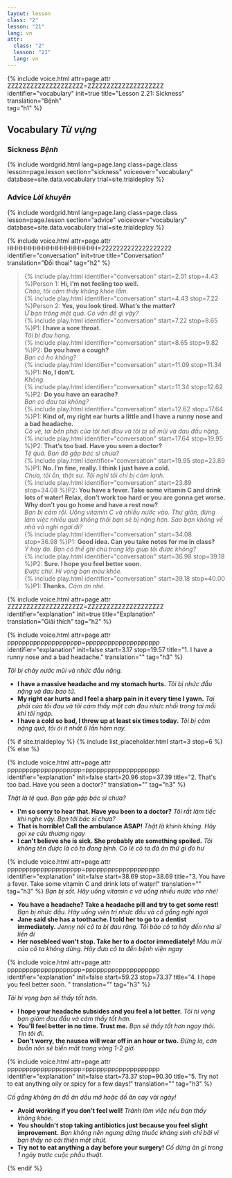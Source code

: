 ```yaml
---
layout: lesson
class: "2"
lesson: "21"
lang: vn
attr:
  class: "2"
  lesson: "21"
  lang: vn
---
```



{%  include voice.html attr=page.attr        ZZZZZZZZZZZZZZZZZZZZ=ZZZZZZZZZZZZZZZZZZZZ
	identifier="vocabulary"  init=true
	title="Lesson 2.21: Sickness"
	translation="Bệnh"      
    tag="h1" %}

## Vocabulary *Từ vựng*

### Sickness *Bệnh*

{% include wordgrid.html lang=page.lang
		class=page.class 
		lesson=page.lesson 
		section="sickness"
		voiceover="vocabulary"
		database=site.data.vocabulary 
		trial=site.trialdeploy %}


### Advice *Lời khuyên*

{% include wordgrid.html lang=page.lang
		class=page.class 
		lesson=page.lesson 
		section="advice"
		voiceover="vocabulary"
		database=site.data.vocabulary 
		trial=site.trialdeploy %}



{%  include voice.html attr=page.attr    HHHHHHHHHHHHHHHHHHHH=2222222222222222222
	identifier="conversation"  init=true
	title="Conversation"        
	translation="Đối thoại"
    tag="h2" %}

  
> {% include play.html identifier="conversation" start=2.01 stop=4.43 %}Person 1: **Hi, I’m not feeling too well.**    
*Chào, tôi cảm thấy không khỏe lắm.*  
> {% include play.html identifier="conversation" start=4.43 stop=7.22 %}Person 2: **Yes, you look tired. What’s the matter?**    
*Ừ bạn trông mệt quá. Có vấn đề gì vậy?*    
> {% include play.html identifier="conversation" start=7.22 stop=8.65 %}P1: **I have a sore throat.**     
*Tôi bị đau họng.*  
> {% include play.html identifier="conversation" start=8.65 stop=9.82 %}P2: **Do you have a cough?**    
*Bạn có ho không?*  
> {% include play.html identifier="conversation" start=11.09 stop=11.34 %}P1: **No, I don’t.**    
*Không.*  
> {% include play.html identifier="conversation" start=11.34 stop=12.62 %}P2: **Do you have an earache?**    
*Bạn có đau tai không?*  
> {% include play.html identifier="conversation" start=12.62 stop=17.64 %}P1: **Kind of, my right ear hurts a little and I have a runny nose and a bad headache.**      
*Có vẻ, tai bên phải của tôi hơi đau và tôi bị sổ mũi và đau đầu nặng.*  
> {% include play.html identifier="conversation" start=17.64 stop=19.95 %}P2: **That’s too bad. Have you seen a doctor?**      
*Tệ quá. Bạn đã gặp bác sĩ chưa?*  
> {% include play.html identifier="conversation" start=19.95 stop=23.89 %}P1: **No. I’m fine, really. I think I just have a cold.**  
*Chưa, tôi ổn, thật sự. Tôi nghĩ tôi chỉ bị cảm lạnh.*      
> {% include play.html identifier="conversation" start=23.89 stop=34.08 %}P2: **You have a fever. Take some vitamin C and drink lots of water! Relax, don’t work too hard or you are gonna get worse. Why don’t you go home and have a rest now?**    
*Bạn bị cảm rồi. Uống vitamin C và nhiều nước vào. Thư giãn, đừng làm việc nhiều quá không thôi bạn sẽ bị nặng hơn. Sao bạn không về nhà và nghỉ ngơi đi?*  
> {% include play.html identifier="conversation" start=34.08 stop=36.98 %}P1: **Good idea. Can you take notes for me in class?**    
*Ý hay đó. Bạn có thể ghi chú trong lớp giúp tôi được không?*  
> {% include play.html identifier="conversation" start=36.98 stop=39.18 %}P2: **Sure. I hope you feel better soon.**    
*Được chứ. Hi vọng bạn mau khỏe.*  
> {% include play.html identifier="conversation" start=39.18 stop=40.00 %}P1: **Thanks.**  *Cảm ơn nhé.*  


{%  include voice.html attr=page.attr    ZZZZZZZZZZZZZZZZZZZZ=ZZZZZZZZZZZZZZZZZZZZ
	identifier="explanation"  init=true
	title="Explanation"        
	translation="Giải thích"
    tag="h2" %}



{%  include voice.html attr=page.attr    pppppppppppppppppppp=pppppppppppppppppppp
	identifier="explanation"  init=false start=3.17 stop=19.57
	title="1. I have a runny nose and a bad headache."
	translation=""
    tag="h3" %}

*Tôi bị chảy nước mũi và nhức đầu nặng.* 

- **I have a massive headache and my stomach hurts.** *Tôi bị nhức đầu nặng và đau bao tử.*
- **My right ear hurts and I feel a sharp pain in it every time I yawn.** *Tai phải của tôi đau và tôi cảm thấy một cơn đau nhức nhối trong tai mỗi khi tôi ngáp.*
- **I have a cold so bad, I threw up at least six times today.**  *Tôi bị cảm nặng quá, tôi ói ít nhất 6 lần hôm nay.*


{% if site.trialdeploy %}
  {% include list_placeholder.html start=3 stop=6 %}
  {% else %}
  


{%  include voice.html attr=page.attr    pppppppppppppppppppp=pppppppppppppppppppp
	identifier="explanation"  init=false start=20.96 stop=37.39
	title="2. That's too bad. Have you seen a doctor?"
	translation=""
    tag="h3" %}

*Thật là tệ quá. Bạn gặp gặp bác sĩ chưa?*

- **I'm so sorry to hear that. Have you been to a doctor?** *Tôi rất làm tiếc khi nghe vậy. Bạn tới bác sĩ chưa?*
- **That is horrible! Call the ambulance ASAP!** *Thật là khinh khủng. Hãy gọi xe cứu thương ngay*
- **I can't believe she is sick. She probably ate something spoiled.** *Tôi không tên được là cô ta đang bịnh. Có lẽ cô ta đã ăn thứ gì đó hư*


{%  include voice.html attr=page.attr    pppppppppppppppppppp=pppppppppppppppppppp
	identifier="explanation"  init=false start=38.69 stop=38.69
	title="3. You have a fever. Take some vitamin C and drink lots of water!"
	translation=""
    tag="h3" %}
*Bạn bị sốt. Hãy uống vitamin c và uống nhiều nước vào nhé!*

- **You have a headache? Take a headache pill and try to get some rest!** *Bạn bị nhức đầu. Hãy uống viên trị nhức đầu và cố gắng nghỉ ngơi*
- **Jane said she has a toothache. I told her to go to a dentist immediately.** *Jenny nói cô ta bị đau răng. Tôi bảo cô ta hãy đến nha sĩ liền đi*
- **Her nosebleed won't stop. Take her to a doctor immediately!**  *Máu mũi của cô ta không dừng. Hãy đưa cô ta đến bệnh viện ngay*


{%  include voice.html attr=page.attr    pppppppppppppppppppp=pppppppppppppppppppp
	identifier="explanation"  init=false start=59.23 stop=73.37
	title="4. I hope you feel better soon. "
	translation=""
    tag="h3" %}

*Tôi hi vọng bạn sẽ thấy tốt hơn.*

- **I hope your headache subsides and you feel a lot better.**  *Tôi hi vọng bạn giảm đau đầu và cảm thấy tốt hơn.*
- **You'll feel better in no time. Trust me.**  *Bạn sẽ thấy tốt hơn ngay thôi. Tin tôi đi.*
- **Don't worry, the nausea will wear off in an hour or two.** *Đừng lo, cơn buồn nôn sẽ biến mất trong vòng 1-2 giờ.*


{%  include voice.html attr=page.attr    pppppppppppppppppppp=pppppppppppppppppppp
	identifier="explanation"  init=false start=73.37 stop=90.30
	title="5. Try not to eat anything oily or spicy for a few days!"
	translation=""
    tag="h3" %}

*Cố gắng không ăn đồ ăn dầu mỡ hoặc đồ ăn cay vài ngày!*

- **Avoid working if you don't feel well!**  *Tránh làm việc nếu bạn thấy không khỏe.*
- **You shouldn't stop taking antibiotics just because you feel slight improvement.**  *Bạn không nên ngưng dừng thuốc kháng sinh chỉ bởi vì bạn thấy nó cải thiện một chút.*
- **Try not to eat anything a day before your surgery!**  *Cố đừng ăn gì trong 1 ngày trước cuộc phẫu thuật.*


{% endif %}